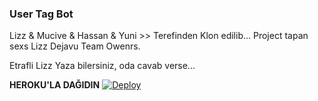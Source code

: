 ### User Tag Bot
Lizz & Mucive & Hassan & Yuni >> Terefinden Klon edilib...
Project tapan sexs Lizz Dejavu Team Owenrs.

Etrafli Lizz Yaza bilersiniz, oda cavab verse...


<b>HEROKU'LA DAĞIDIN</b>
[![Deploy](https://www.herokucdn.com/deploy/button.svg)](https://github.com/ledyteam/Sema)

